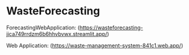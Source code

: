 # WasteForecasting




ForecastingWebApplication: (https://wasteforecasting-jjca749rrdzm6b6hhvbvwx.streamlit.app/)

Web Application: (https://waste-management-system-841c1.web.app/)
